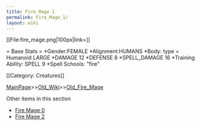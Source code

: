 ```yaml
---
title: Fire Mage 1
permalink: Fire_Mage_1/
layout: wiki
---
```

[[File:fire_mage.png|100px|link=]]

= Base Stats =
*Gender:FEMALE
*Alignment:HUMANS
*Body: type = Humanoid LARGE 
*DAMAGE 12
*DEFENSE 8
*SPELL_DAMAGE 16
*Training Ability: SPELL 9 
*Spell Schools: &quot;fire&quot; 

[[Category: Creatures]]

[MainPage](/keeperrl_wiki/ "wikilink")>>[Old_Wiki](/keeperrl_wiki/Old_Wiki "wikilink")>>[Old_Fire_Mage](/keeperrl_wiki/Old_Fire_Mage "wikilink")

Other items in this section
-    [Fire Mage 0](/keeperrl_wiki/Fire_Mage_0 "wikilink")
-    [Fire Mage 2](/keeperrl_wiki/Fire_Mage_2 "wikilink")
